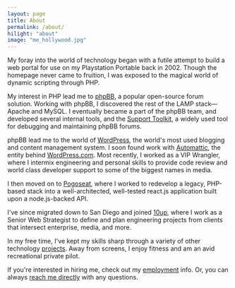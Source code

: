 ```yaml
---
layout: page
title: About
permalink: /about/
hilight: "about"
image: "me_hollywood.jpg"
---
```


My foray into the world of technology began with a futile attempt to build a web portal for use on my Playstation Portable back in 2002. Though the homepage never came to fruition, I was exposed to the magical world of dynamic scripting through PHP.

My interest in PHP lead me to [phpBB](http://phpbb.com), a popular open-source forum solution. Working with phpBB, I discovered the rest of the LAMP stack&mdash;Apache and MySQL. I eventually became a part of the phpBB team, and developed several internal tools, and the [Support Toolkit](https://www.phpbb.com/support/stk/), a widely used tool for debugging and maintaining phpBB forums.

phpBB lead me to the world of [WordPress](http://wordpress.org), the world's most used blogging and content management system. I soon found work with [Automattic](http://automattic.com), the entity behind [WordPress.com](http://wordpress.com). Most recently, I worked as a VIP Wrangler, where I intermix engineering and personal skills to provide code review and world class developer support to some of the biggest names in media.

I then moved on to [Pogoseat](http://pogoseat.com), where I worked to redevelop a legacy, PHP-based stack into a well-architected, well-tested react.js application built upon a node.js-backed API.

I've since migrated down to San Diego and joined [10up](http://10up.com), where I work as a Senior Web Strategist to define and plan engineering projects from clients that intersect enterprise, media, and more.

In my free time, I've kept my skills sharp through a variety of other technology [projects](/projects). Away from screens, I enjoy fitness and am an avid recreational private pilot.

If you're interested in hiring me, check out my [employment](/hire) info. Or, you can always [reach me directly](/contact) with any questions.
